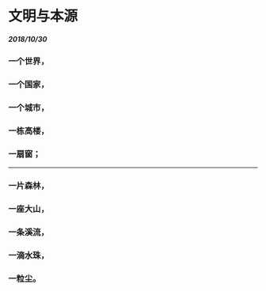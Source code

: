 # 文明与本源
##### 2018/10/30
### 一个世界，
### 一个国家，
### 一个城市，
### 一栋高楼，
### 一扇窗；
---
### 一片森林，
### 一座大山，
### 一条溪流，
### 一滴水珠，
### 一粒尘。
